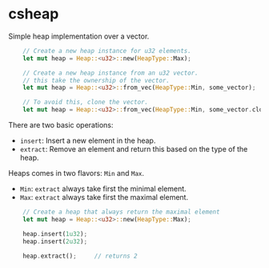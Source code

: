 # csheap
Simple heap implementation over a vector.

```rust
    // Create a new heap instance for u32 elements.   
    let mut heap = Heap::<u32>::new(HeapType::Max);

    // Create a new heap instance from an u32 vector.
    // this take the ownership of the vector.
    let mut heap = Heap::<u32>::from_vec(HeapType::Min, some_vector);

    // To avoid this, clone the vector.
    let mut heap = Heap::<u32>::from_vec(HeapType::Min, some_vector.clone());
```

There are two basic operations: 
- ``insert``: Insert a new element in the heap.
- ``extract``: Remove an element and return this based on the type of the heap.

Heaps comes in two flavors: ``Min`` and ``Max``. 
- ``Min``: ``extract`` always take first the minimal element. 
- ``Max``: ``extract`` always take first the maximal element. 

```rust
    // Create a heap that always return the maximal element
    let mut heap = Heap::<u32>::new(HeapType::Max);

    heap.insert(1u32); 
    heap.insert(2u32);

    heap.extract();     // returns 2
```